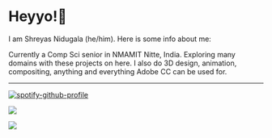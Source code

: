 # Heyyo!:wave:

I am Shreyas Nidugala (he/him). Here is some info about me:

Currently a Comp Sci senior in NMAMIT Nitte, India. Exploring many domains with these projects on here. I also do 3D design, animation, compositing, anything and everything Adobe CC can be used for.

---

[![spotify-github-profile](https://spotify-github-profile.vercel.app/api/view?uid=vcuyid9ndfbx61wapicdl9rna&cover_image=true&theme=compact)](https://spotify-github-profile.vercel.app/api/view?uid=vcuyid9ndfbx61wapicdl9rna&redirect=true)


![](https://github-readme-stats.vercel.app/api/top-langs/?username=saeyesss&hide=TeX&layout=compact)

![](https://github-readme-stats.vercel.app/api?username=saeyesss&count_private=true&show_icons=true&include_all_commits=true)

